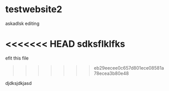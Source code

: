 # testwebsite2

askadlsk
editing

<<<<<<< HEAD
sdksflklfks
=======
efit this file
>>>>>>> eb29eecee0c657d801ece08581a78ecea3b80e48



djdksjdkjasd